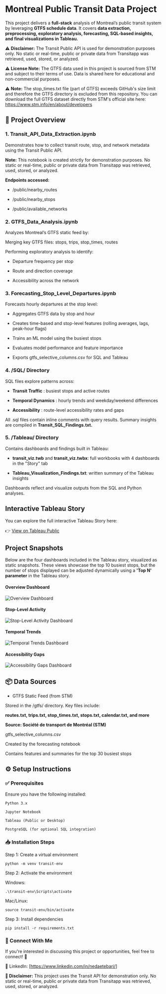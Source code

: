 # Montreal Public Transit Data Project

This project delivers a **full-stack** analysis of Montreal’s public transit system by leveraging **GTFS schedule data**. It covers **data extraction, preprocessing, exploratory analysis, forecasting, SQL-based insights, and final visualizations in Tableau.**

⚠️ **Disclaimer:** The Transit Public API is used for demonstration purposes only. No static or real-time, public or private data from Transitapp was retrieved, used, stored, or analyzed.

⚠️ **License Note:** The GTFS data used in this project is sourced from STM and subject to their terms of use. Data is shared here for educational and non-commercial purposes.

⚠️ **Note:** The stop_times.txt file (part of GTFS) exceeds GitHub's size limit and therefore the GTFS directory is excluded from this repository. You can download the full GTFS dataset directly from STM's official site here:
https://www.stm.info/en/about/developers


## 🔹 Project Overview

### 1. Transit_API_Data_Extraction.ipynb

Demonstrates how to collect transit route, stop, and network metadata using the Transit Public API.

**Note:** This notebook is created strictly for demonstration purposes. No static or real-time, public or private data from Transitapp was retrieved, used, stored, or analyzed.

**Endpoints accessed:**

- /public/nearby_routes

- /public/nearby_stops

- /public/available_networks

### 2. GTFS_Data_Analysis.ipynb

Analyzes Montreal’s GTFS static feed by:

Merging key GTFS files: stops, trips, stop_times, routes


Performing exploratory analysis to identify:

- Departure frequency per stop

- Route and direction coverage

- Accessibility across the network

### 3. Forecasting_Stop_Level_Departures.ipynb

Forecasts hourly departures at the stop level:

- Aggregates GTFS data by stop and hour

- Creates time-based and stop-level features (rolling averages, lags, peak-hour flags)

- Trains an ML model using the busiest stops

- Evaluates model performance and feature importance

- Exports gtfs_selective_columns.csv for SQL and Tableau

### 4. /SQL/ Directory

SQL files explore patterns across:

- **Transit Traffic** : busiest stops and active routes

- **Temporal Dynamics** : hourly trends and weekday/weekend differences

- **Accessibility** : route-level accessibility rates and gaps

All .sql files contain inline comments with query results. Summary insights are compiled in **Transit_SQL_Findings.txt.**

### 5. /Tableau/ Directory

Contains dashboards and findings built in Tableau:

- **transit_viz.twb** and **transit_viz.twbx**: full workbooks with 4 dashboards in the "Story" tab

- **Tableau_Visualization_Findings.txt**: written summary of the Tableau insights

Dashboards reflect and visualize outputs from the SQL and Python analyses.

## Interactive Tableau Story

You can explore the full interactive Tableau Story here:

👉 [View on Tableau Public](https://public.tableau.com/views/GTFSMontreal-Top30BusiestStops/Story)


## Project Snapshots

Below are the four dashboards included in the Tableau story, visualized as static snapshots. These views showcase the top 10 busiest stops, but the number of stops displayed can be adjusted dynamically using a **'Top N' parameter** in the Tableau story.

#### Overview Dashboard

![Overview Dashboard](images/dashboard_overview.png)

#### Stop-Level Activity

![Stop-Level Activity Dashboard](images/stop-Level.png)

#### Temporal Trends

![Temporal Trends Dashboard](images/Temporal.png)

#### Accessibility Gaps

![Accessibility Gaps Dashboard](images/Accessibility.png)


## 📦 Data Sources

- GTFS Static Feed (from STM)

Stored in the /gtfs/ directory. Key files include:

**routes.txt, trips.txt, stop_times.txt, stops.txt, calendar.txt, and more**

**Source: Société de transport de Montréal (STM)**

gtfs_selective_columns.csv

Created by the forecasting notebook

Contains features and summaries for the top 30 busiest stops

## ⚙️ Setup Instructions

### ✅ Prerequisites

Ensure you have the following installed:
```
Python 3.x

Jupyter Notebook

Tableau (Public or Desktop)

PostgreSQL (for optional SQL integration)
```

### 📥 Installation Steps

Step 1: Create a virtual environment
```
python -m venv transit-env
```

Step 2: Activate the environment

Windows:
```
.\transit-env\Scripts\activate
```

Mac/Linux:
```
source transit-env/bin/activate
```

Step 3: Install dependencies
```
pip install -r requirements.txt
```

### 📩 Connect With Me
If you're interested in discussing this project or opportunities, feel free to connect! 🚀

💼 LinkedIn: [https://www.linkedin.com/in/nedaetebari/]

**🚨 Disclaimer:** This project uses the Transit API for demonstration only. No static or real-time, public or private data from Transitapp was retrieved, used, stored, or analyzed.